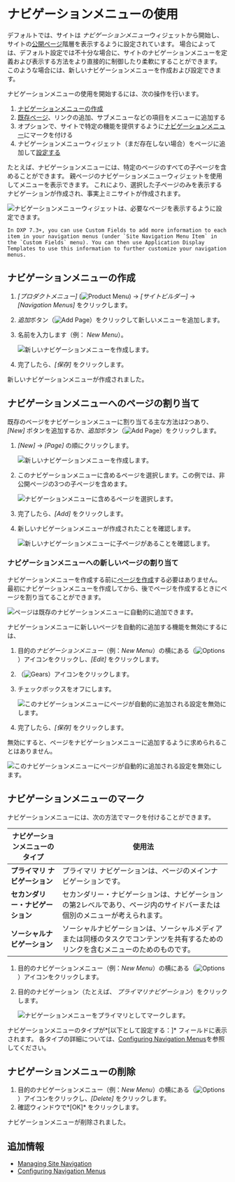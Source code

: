 # ナビゲーションメニューの使用

デフォルトでは、サイトは *ナビゲーションメニュー*ウィジェットから開始し、サイトの[公開ページ](../creating-pages/understanding-pages/understanding-pages.md)階層を表示するように設定されています。 場合によっては、デフォルト設定では不十分な場合に、サイトのナビゲーションメニューを定義および表示する方法をより直接的に制御したり柔軟にすることができます。 このような場合には、新しいナビゲーションメニューを作成および設定できます。

ナビゲーションメニューの使用を開始するには、次の操作を行います。

1.  [ナビゲーションメニューの作成](#creating-navigation-menus)
2.  [既存ページ](#assigning-pages-to-a-navigation-menu)、リンクの追加、サブメニューなどの項目をメニューに追加する
3.  オプションで、サイトで特定の機能を提供するように[ナビゲーションメニュー](#marking-a-navigation-menu)にマークを付ける
4.  ナビゲーションメニューウィジェット（まだ存在しない場合）をページに追加して[設定する](./configuring-navigation-menus.md)

たとえば、ナビゲーションメニューには、特定のページのすべての子ページを含めることができます。 親ページのナビゲーションメニューウィジェットを使用してメニューを表示できます。 これにより、選択した子ページのみを表示するナビゲーションが作成され、事実上ミニサイトが作成されます。

![ナビゲーションメニューウィジェットは、必要なページを表示するように設定できます。](./using-navigation-menus/images/09.png)

```{tip}
In DXP 7.3+, you can use Custom Fields to add more information to each item in your navigation menus (under `Site Navigation Menu Item` in the `Custom Fields` menu). You can then use Application Display Templates to use this information to further customize your navigation menus.
```

<!-- Add links to this annotation for Custom Fields and ADTs when available. -->

## ナビゲーションメニューの作成

1.  *[プロダクトメニュー]* (![Product Menu](../../images/icon-product-menu.png)) → *[サイトビルダー]* → *[Navigation Menus]* をクリックします。

2.  *追加*ボタン（![Add Page](../../images/icon-add.png)）をクリックして新しいメニューを追加します。

3.  名前を入力します（例： *New Menu*）。

    ![新しいナビゲーションメニューを作成します。](./using-navigation-menus/images/01.png)

4.  完了したら、*[保存]* をクリックします。

新しいナビゲーションメニューが作成されました。

## ナビゲーションメニューへのページの割り当て

既存のページをナビゲーションメニューに割り当てる主な方法は2つあり、*[New]* ボタンを追加するか、*追加*ボタン（![Add Page](../../images/icon-add.png)）をクリックします。

1.  *[New]* → *[Page]* の順にクリックします。

    ![新しいナビゲーションメニューを作成します。](./using-navigation-menus/images/02.png)

2.  このナビゲーションメニューに含めるページを選択します。この例では、非公開ページの3つの子ページを含めます。

    ![ナビゲーションメニューに含めるページを選択します。](./using-navigation-menus/images/03.png)

3.  完了したら、*[Add]* をクリックします。

4.  新しいナビゲーションメニューが作成されたことを確認します。

    ![新しいナビゲーションメニューに子ページがあることを確認します。](./using-navigation-menus/images/04.png)

### ナビゲーションメニューへの新しいページの割り当て

ナビゲーションメニューを作成する前に[ページを作成](../creating-pages/adding-pages/adding-a-page-to-a-site.md)する必要はありません。 最初にナビゲーションメニューを作成してから、後でページを作成するときにページを割り当てることができます。

![ページは既存のナビゲーションメニューに自動的に追加できます。](./using-navigation-menus/images/06.png)

ナビゲーションメニューに新しいページを自動的に追加する機能を無効にするには、

1.  目的の*ナビゲーションメニュー*（例：*New Menu*）の横にある（![Options](../../images/icon-options.png)）アイコンをクリックし、*[Edit]* をクリックします。

2.  （![Gears](../../images/icon-control-menu-gear.png)）アイコンをクリックします。

3.  チェックボックスをオフにします。

    ![このナビゲーションメニューにページが自動的に追加される設定を無効にします。](./using-navigation-menus/images/05.png)

4.  完了したら、*[保存]* をクリックします。

無効にすると、ページをナビゲーションメニューに追加するように求められることはありません。

![このナビゲーションメニューにページが自動的に追加される設定を無効にします。](./using-navigation-menus/images/08.png)

## ナビゲーションメニューのマーク

ナビゲーションメニューには、次の方法でマークを付けることができます。

| ナビゲーションメニューのタイプ    | 使用法                                                               |
| ------------------ | ----------------------------------------------------------------- |
| **プライマリ ナビゲーション**  | プライマリ ナビゲーションは、ページのメインナビゲーションです。                                  |
| **セカンダリー・ナビゲーション** | セカンダリー・ナビゲーションは、ナビゲーションの第2レベルであり、ページ内のサイドバーまたは個別のメニューが考えられます。     |
| **ソーシャルナビゲーション**   | ソーシャルナビゲーションは、ソーシャルメディアまたは同様のタスクでコンテンツを共有するためのリンクを含むメニューのためのものです。 |

1.  目的のナビゲーションメニュー（例：*New Menu*）の横にある（![Options](../../images/icon-options.png)）アイコンをクリックします。

2.  目的のナビゲーション（たとえば、 *プライマリナビゲーション*）をクリックします。

    ![ナビゲーションメニューをプライマリとしてマークします。](./using-navigation-menus/images/07.png)

ナビゲーションメニューのタイプが*[以下として設定する：]* フィールドに表示されます。 各タイプの詳細については、[Configuring Navigation Menus](./configuring-navigation-menus.md#navigation-menu)を参照してください。

## ナビゲーションメニューの削除

1.  目的のナビゲーションメニュー（例：*New Menu*）の横にある（![Options](../../images/icon-options.png)）アイコンをクリックし、*[Delete]* をクリックします。
2.  確認ウィンドウで*[OK]* をクリックします。

ナビゲーションメニューが削除されました。

## 追加情報

  - [Managing Site Navigation](./managing-site-navigation.md)
  - [Configuring Navigation Menus](./configuring-navigation-menus.md)
